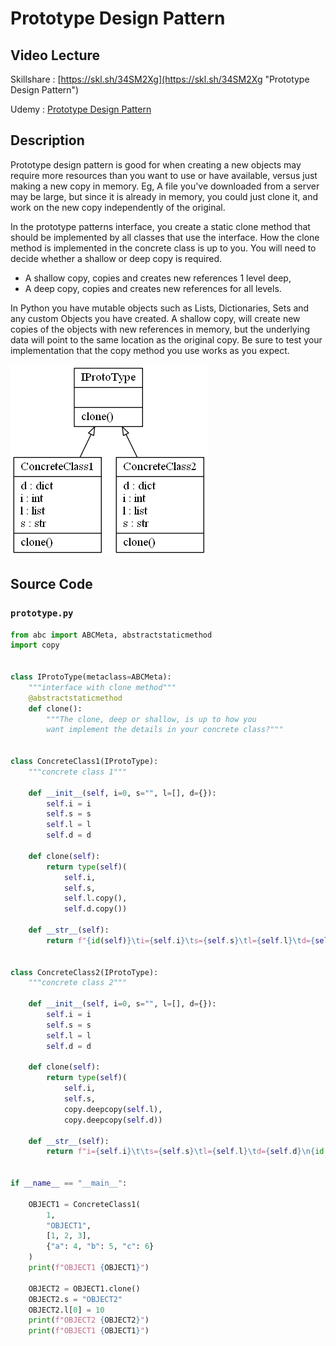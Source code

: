 # Prototype Design Pattern

## Video Lecture

Skillshare : [https://skl.sh/34SM2Xg](https://skl.sh/34SM2Xg "Prototype Design Pattern")

Udemy : [Prototype Design Pattern](https://www.udemy.com/course/design-patterns-in-python/learn/lecture/16396926/?referralCode=7B677DD7A9580F2FFD8F "Prototype Design Pattern")

## Description

Prototype design pattern is good for when creating a new objects may require more resources than you want to use or have available, versus just making a new copy in memory.
Eg, A file you've downloaded from a server may be large, but since it is already in memory, you could just clone it, and work on the new copy independently of the original.

In the prototype patterns interface, you create a static clone method that should be implemented by all classes that use the interface.
How the clone method is implemented in the concrete class is up to you.
You will need to decide whether a shallow or deep copy is required.

- A shallow copy, copies and creates new references 1 level deep,
- A deep copy, copies and creates new references for all levels.

In Python you have mutable objects such as Lists, Dictionaries, Sets and any custom Objects you have created. A shallow copy, will create new copies of the objects with new references in memory, but the underlying data will point to the same location as the original copy. Be sure to test your implementation that
the copy method you use works as you expect. 

![Prototype UML Diagram](prototype.png)

## Source Code

### **`prototype.py`**

```python
from abc import ABCMeta, abstractstaticmethod
import copy


class IProtoType(metaclass=ABCMeta):
    """interface with clone method"""
    @abstractstaticmethod
    def clone():
        """The clone, deep or shallow, is up to how you 
        want implement the details in your concrete class?"""


class ConcreteClass1(IProtoType):
    """concrete class 1"""

    def __init__(self, i=0, s="", l=[], d={}):
        self.i = i
        self.s = s
        self.l = l
        self.d = d

    def clone(self):
        return type(self)(
            self.i,
            self.s,
            self.l.copy(),
            self.d.copy())

    def __str__(self):
        return f"{id(self)}\ti={self.i}\ts={self.s}\tl={self.l}\td={self.d}"


class ConcreteClass2(IProtoType):
    """concrete class 2"""

    def __init__(self, i=0, s="", l=[], d={}):
        self.i = i
        self.s = s
        self.l = l
        self.d = d

    def clone(self):
        return type(self)(
            self.i,
            self.s,
            copy.deepcopy(self.l),
            copy.deepcopy(self.d))

    def __str__(self):
        return f"i={self.i}\t\ts={self.s}\tl={self.l}\td={self.d}\n{id(self.i)}\t{id(self.s)}\t{id(self.l)}\t{id(self.d)}\t"


if __name__ == "__main__":

    OBJECT1 = ConcreteClass1(
        1,
        "OBJECT1",
        [1, 2, 3],
        {"a": 4, "b": 5, "c": 6}
    )
    print(f"OBJECT1 {OBJECT1}")

    OBJECT2 = OBJECT1.clone()
    OBJECT2.s = "OBJECT2"
    OBJECT2.l[0] = 10
    print(f"OBJECT2 {OBJECT2}")
    print(f"OBJECT1 {OBJECT1}")

```